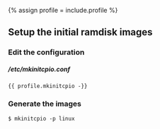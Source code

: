 {% assign profile = include.profile %}

## Setup the initial ramdisk images

### Edit the configuration

##### /etc/mkinitcpio.conf
```
{{ profile.mkinitcpio -}}
```

### Generate the images

```
$ mkinitcpio -p linux
```
